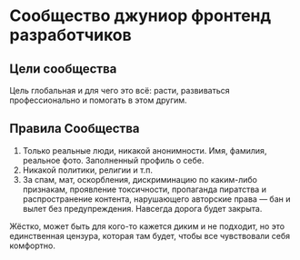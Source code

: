 # Сообщество джуниор фронтенд разработчиков

## Цели сообщества

Цель глобальная и для чего это всё: расти, развиваться профессионально и помогать в этом другим.

## Правила Сообщества

1. Только реальные люди, никакой анонимности. Имя, фамилия, реальное фото. Заполненный профиль о себе.
2. Никакой политики, религии и т.п.
3. За спам, мат, оскорбления, дискриминацию по каким-либо признакам, проявление токсичности, пропаганда пиратства и распространение контента, нарушающего авторские права — бан и вылет без предупреждения. Навсегда дорога будет закрыта. 

Жёстко, может быть для кого-то кажется диким и не подходит, но это единственная цензура, которая там будет, чтобы все чувствовали себя комфортно.
